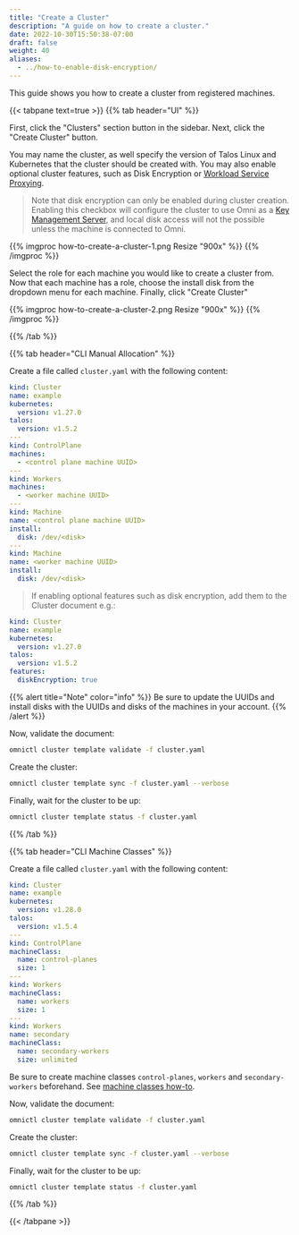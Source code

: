 ```yaml
---
title: "Create a Cluster"
description: "A guide on how to create a cluster."
date: 2022-10-30T15:50:38-07:00
draft: false
weight: 40
aliases:
  - ../how-to-enable-disk-encryption/
---
```


This guide shows you how to create a cluster from registered machines.

{{< tabpane text=true >}}
{{% tab header="UI" %}}

First, click the "Clusters" section button in the sidebar.
Next, click the "Create Cluster" button.

You may name the cluster, as well specify the version of Talos Linux and Kubernetes that the cluster should be created with.
You may also enable  optional cluster features, such as Disk Encryption or [Workload Service Proxying](../how-to-expose-http-service-from-a-cluster/index.md).

> Note that disk encryption can only be enabled during cluster creation.
Enabling this checkbox will configure the cluster to use Omni as a [Key Management Server](../../explanation/omni-kms-disk-encryption.md), and local disk access will not the possible unless the machine is connected to Omni. 

{{% imgproc how-to-create-a-cluster-1.png Resize "900x" %}}
{{% /imgproc %}}

Select the role for each machine you would like to create a cluster from.
Now that each machine has a role, choose the install disk from the dropdown menu for each machine.
Finally, click "Create Cluster"

{{% imgproc how-to-create-a-cluster-2.png Resize "900x" %}}
{{% /imgproc %}}

{{% /tab %}}

{{% tab header="CLI Manual Allocation" %}}

Create a file called `cluster.yaml` with the following content:

```yaml
kind: Cluster
name: example
kubernetes:
  version: v1.27.0
talos:
  version: v1.5.2
---
kind: ControlPlane
machines:
  - <control plane machine UUID>
---
kind: Workers
machines:
  - <worker machine UUID>
---
kind: Machine
name: <control plane machine UUID>
install:
  disk: /dev/<disk>
---
kind: Machine
name: <worker machine UUID>
install:
  disk: /dev/<disk>
```

> If enabling optional features such as disk encryption, add them to the Cluster document e.g.:
```yaml
kind: Cluster
name: example
kubernetes:
  version: v1.27.0
talos:
  version: v1.5.2
features:
  diskEncryption: true
```



{{% alert title="Note" color="info" %}}
Be sure to update the UUIDs and install disks with the UUIDs and disks of the machines in your account.
{{% /alert %}}

Now, validate the document:

```bash
omnictl cluster template validate -f cluster.yaml
```

Create the cluster:

```bash
omnictl cluster template sync -f cluster.yaml --verbose
```

Finally, wait for the cluster to be up:

```bash
omnictl cluster template status -f cluster.yaml
```

{{% /tab %}}

{{% tab header="CLI Machine Classes" %}}

Create a file called `cluster.yaml` with the following content:

```yaml
kind: Cluster
name: example
kubernetes:
  version: v1.28.0
talos:
  version: v1.5.4
---
kind: ControlPlane
machineClass:
  name: control-planes
  size: 1
---
kind: Workers
machineClass:
  name: workers
  size: 1
---
kind: Workers
name: secondary
machineClass:
  name: secondary-workers
  size: unlimited
```

Be sure to create machine classes `control-planes`, `workers` and `secondary-workers` beforehand. See [machine classes how-to](/docs/how-to-guides/how-to-create-machine-classes/).

Now, validate the document:

```bash
omnictl cluster template validate -f cluster.yaml
```

Create the cluster:

```bash
omnictl cluster template sync -f cluster.yaml --verbose
```

Finally, wait for the cluster to be up:

```bash
omnictl cluster template status -f cluster.yaml
```

{{% /tab %}}

{{< /tabpane >}}
